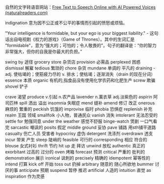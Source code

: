 自然的文字转语音网站：[Free Text to Speech Online with AI Powered Voices (naturalreaders.com)](https://www.naturalreaders.com/online/)

indignation 意为因不公正或不公平的事情而引起的愤怒或烦恼。

"Your intelligence is formidable, but your ego is your biggest liability." - 这句话出自电视剧《权力的游戏》（Game of Thrones）。其中的生词汇是 "formidable"，意为“强大的；可怕的；令人敬畏的”。句子的翻译是：“你的智力非常强大，但你的自我是你最大的负担。”

swing by 途径
grocery store 杂货店
provision 必需品
perplexed 困惑
dismissal 解雇
tedious 繁琐的
chore 杂货
mundane 单调的 平凡的
draining -   adj. 使枯竭的；使筋疲力尽的           v. 排水；使枯竭；逐渐消失（drain 的现在分词）
essence 本质
organic 有机的,指食品没有使用化学农药和化肥生产
screw 欺骗
shovel 铲子

crave 渴望
produce v.引起  n.农产品
lavender n.薰衣草 adj.淡紫色的
aspirin 阿司匹林
spill 洒出 溢出
insomnia 失眠症
mend 缝补
amend 修订 改正
onerous 麻烦的 繁重的
peckish 饥饿的
improvise 临时
phobia 恐惧症
replenish 补充
realm 王国 领域
smallfolk 小人物，普通民众
vanish 消失
intolerant 无法忍受的
settle for 勉强同意
under the weather 感觉不舒服
binge-watch 煲剧 一口气看完
sarcastic 嘲讽的
posits 假定
middle ground 妥协
pave 铺路 用sth铺平道路
casualty 伤亡人员 受害者
hypocrisy 虚伪
detergent 洗涤剂
overdrawn 透支
incur 带来 产生
steep 陡峭的
feasible 可行的
corresponding 相应 符合的
blouse 女式衬衫
thrift 节约
hit up 走 拜访
unwind 放松
authentic 真正的
exorbitant 过高的 过分的
oven 烤箱
forecast 预测
critical 严重的 批判的
demonstration 展示
ironical 讽刺的
precisely 精确的
idempotent 幂等性的
intend 打算
kick off 开始
toss out 扔掉
arbitrary 随意的 随心所欲地
bummer 讨厌的事
anticipate 预期
suspend 暂停 推迟
artificial 人造的
intuition 直觉
as inspiration 作为灵感